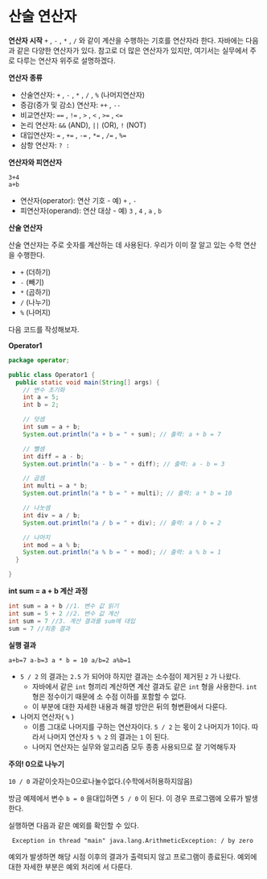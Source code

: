 # 산술 연산자 
**연산자 시작**
`+` , `-` , `*` , `/` 와 같이 계산을 수행하는 기호를 연산자라 한다. 자바에는 다음과 같은 다양한 연산자가 있다. 참고로 더 많은 연산자가 있지만, 여기서는 실무에서 주로 다루는 연산자 위주로 설명하겠다.

**연산자 종류**
- 산술연산자: `+` , `-` , `*` , `/` , `%` (나머지연산자)
- 증감(증가 및 감소) 연산자: `++` , `--`
- 비교연산자: `==` , `!=` , `>` , `<` , `>=` , `<=`
- 논리 연산자: `&&` (AND), `||` (OR), `!` (NOT)
- 대입연산자: `=` , `+=` , `-=` , `*=` , `/=` , `%=`
- 삼항 연산자: `? :`

**연산자와 피연산자**
```
3+4
a+b
```
- 연산자(operator): 연산 기호 - 예) `+` , `-`
- 피연산자(operand): 연산 대상 - 예) `3` , `4` , `a` , `b`

**산술 연산자**

산술 연산자는 주로 숫자를 계산하는 데 사용된다. 우리가 이미 잘 알고 있는 수학 연산을 수행한다. 
- `+` (더하기)
- `-` (빼기)
- `*` (곱하기)
- `/` (나누기)
- `%` (나머지)

다음 코드를 작성해보자.

**Operator1**
```java
package operator;

public class Operator1 {
  public static void main(String[] args) {
    // 변수 초기화
    int a = 5;
    int b = 2;

    // 덧셈
    int sum = a + b;
    System.out.println("a + b = " + sum); // 출력: a + b = 7

    // 뺄셈
    int diff = a - b;
    System.out.println("a - b = " + diff); // 출력: a - b = 3

    // 곱셈
    int multi = a * b;
    System.out.println("a * b = " + multi); // 출력: a * b = 10

    // 나눗셈
    int div = a / b;
    System.out.println("a / b = " + div); // 출력: a / b = 2

    // 나머지
    int mod = a % b;
    System.out.println("a % b = " + mod); // 출력: a % b = 1
  }

}
```

**int sum = a + b 계산 과정** 
```java
int sum = a + b //1. 변수 값 읽기
int sum = 5 + 2 //2. 변수 값 계산
int sum = 7 //3. 계산 결과를 sum에 대입
sum = 7 //최종 결과
```

**실행 결과**
```
a+b=7 a-b=3 a * b = 10 a/b=2 a%b=1
```
- `5 / 2` 의 결과는 `2.5` 가 되어야 하지만 결과는 소수점이 제거된 `2` 가 나왔다.
  - 자바에서 같은 `int` 형끼리 계산하면 계산 결과도 같은 `int` 형을 사용한다. `int` 형은 정수이기 때문에 소 수점 이하를 포함할 수 없다.
  - 이 부분에 대한 자세한 내용과 해결 방안은 뒤의 형변환에서 다룬다.
- 나머지 연산자( `%` )
  - 이름 그대로 나머지를 구하는 연산자이다. `5 / 2` 는 몫이 2 나머지가 1이다. 따라서 나머지 연산자 `5 % 2` 의 결과는 `1` 이 된다.
  - 나머지 연산자는 실무와 알고리즘 모두 종종 사용되므로 잘 기억해두자

**주의! 0으로 나누기**

`10 / 0` 과같이숫자는0으로나눌수없다.(수학에서허용하지않음)

방금 예제에서 변수 `b = 0` 을대입하면 `5 / 0` 이 된다. 이 경우 프로그램에 오류가 발생한다.

실행하면 다음과 같은 예외를 확인할 수 있다.
```
 Exception in thread "main" java.lang.ArithmeticException: / by zero
```
예외가 발생하면 해당 시점 이후의 결과가 출력되지 않고 프로그램이 종료된다. 예외에 대한 자세한 부분은 예외 처리에 서 다룬다.
